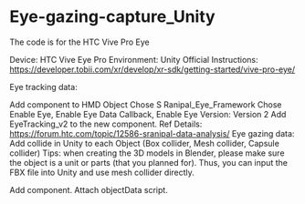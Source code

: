 # Eye-gazing-capture_Unity
The code is for the HTC Vive Pro Eye

Device: HTC Vive Eye Pro Environment: Unity Official Instructions: https://developer.tobii.com/xr/develop/xr-sdk/getting-started/vive-pro-eye/

Eye tracking data:

Add component to HMD Object
Chose S Ranipal_Eye_Framework
Chose Enable Eye, Enable Eye Data Callback, Enable Eye Version: Version 2
Add EyeTracking_v2 to the new component. Ref Details: https://forum.htc.com/topic/12586-sranipal-data-analysis/
Eye gazing data: Add collide in Unity to each Object (Box collider, Mesh collider, Capsule collider) Tips: when creating the 3D models in Blender, please make sure the object is a unit or parts (that you planned for). Thus, you can input the FBX file into Unity and use mesh collider directly.

Add component.
Attach objectData script.
